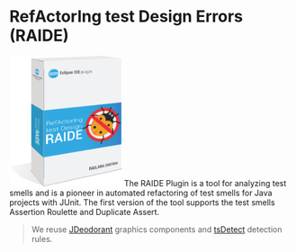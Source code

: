 # RefActorIng test Design Errors (RAIDE)
<img src="raide_icon.png" width="200">
The RAIDE Plugin is a tool for analyzing test smells and is a pioneer in automated refactoring of test smells for Java projects with JUnit. The first version of the tool supports the test smells Assertion Roulette and Duplicate Assert. 

> We reuse [JDeodorant](https://github.com/tsantalis/JDeodorant) graphics components and [tsDetect](https://github.com/TestSmells) detection rules.
